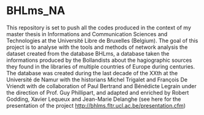 # BHLms_NA
This repository is set to push all the codes produced in the context of my master thesis in Informations and Communication Sciences and Technologies at the Université Libre de Bruxelles (Belgium). The goal of this project is to analyse with the tools and methods of network analysis the dataset created from the database BHLms, a database taken the informations produced by the Bollandists about the hagiographic sources they found in the libraries of multiple countries of Europe during centuries. The database was created during the last decade of the XXth at the Université de Namur with the historians Michel Trigalet and François De Vriendt with de collaboration of Paul Bertrand and Bénédicte Legrain under the direction of Prof. Guy Phillipart, and adapted and enriched by Robert Godding, Xavier Lequeux and Jean-Marie Delanghe (see here for the presentation of the project http://bhlms.fltr.ucl.ac.be/presentation.cfm)
